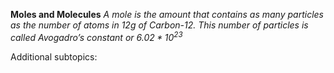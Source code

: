 **Moles and Molecules**
*A mole is the amount that contains as many particles as the number of atoms in 12g of Carbon-12. This number of particles is called Avogadro’s constant or $6.02*10^{23}$*


Additional subtopics:
```folder-index-content
```